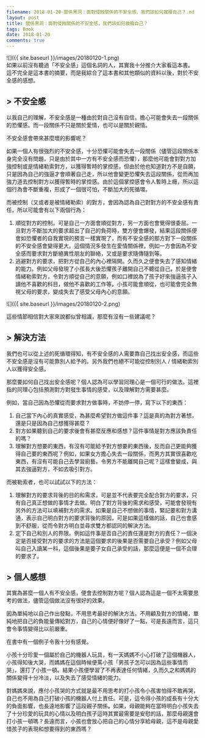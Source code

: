 ```yaml
---
filename: 2018-01-20-關係黑洞：面對侵蝕關係的不安全感，我們該如何救贖自己？.md
layout: post
title: 關係黑洞：面對侵蝕關係的不安全感，我們該如何救贖自己？
tags: Book
date: 2018-01-20
comments: true
---
```


![]({{ site.baseurl }}/images/20180120-1.png)  
如果以前沒有聽過「不安全感」這個名詞的人，其實我十分推介大家看這本書。  
這不完全是這本書的摘要，而是我綜合了這本書和其他類似的資料以後，對於不安全感的感想。

## > 不安全感

以我自己的理解，不安全感是一種由於對自己沒有自信，擔心可能會失去一段關係的恐懼感。而一段關係不只是關於愛情，也可以是關於親情。

不安全感會帶來甚麼壞的影響呢？

如果一個人有很強烈的不安全感，十分恐懼可能會失去一段關係（儘管這段關係本身完全沒有問題，只是由於其中一方有不安全感而恐懼），那麼他可能會對對方加強控制或是情緒勒索對方，以獲得暫時的掌控感，但由於他也知道對方不是自願，只是因為自己的強逼才會順著自己走，所以他會變更恐懼失去這段關係，從而再加強力道去控制對方以獲得暫時的掌控感。由於這個掌控感會令人暫時上癮，所以這個行為會不斷重複，形成了一個很可怕，不斷加大的死循環。

而被控制（又或者是被情緒勒索）的對方，會因為認為自己對對方的不安全感有責任，所以可能會有以下兩個行為：
1. 順從對方的控制。可是自己一方面會順從對方，另一方面也會覺得很委屈。一旦對方不斷加大的要求超出了自己的負荷時，雙方便會爆發，結果這段關係便會如恐懼者的自我實現的預言一樣實現了，而有不安全感的那方對下一段關係的不安全感會變得更大。這個情況多發生在愛情關係裡，例如一方會因為不安全感而要求對方斷絕異性朋友的聯絡，又或是要求隨傳隨到等。
2. 逃避對方的要求，把對方從自己的內心裡隔開。久而久之便會失去了感知情緒的能力。例如父母發現了小孩長大後恐懼孩子離開自己不聽從自己，於是便會情緒勒索對方，令對方順從自己的意願，例如口裡說為了孩子好來強逼孩子入讀他不喜歡的科目，做他不喜歡的工作等。小孩可能會順從，也可能會完全無視父母的要求，變成失去了感受父母內心的意願。

![]({{ site.baseurl }}/images/20180120-2.png)

這些情節相信對大家來說都似曾相識，那麼有沒有一些建議呢？

## > 解決方法

我們也可以從上述的死循環得知，有不安全感的人需要靠自己找出安全感，而這些不安全感是沒有可能靠別人給予的。另外我們也絕不可能從控制別人 / 情緒勒索別人以獲得安全感。

那麼要如何自己找出安全感呢？個人認為可以學習同理心是一個可行的做法。這裡指的同理心包括預測對方對發生事情的感受，以及理解對方需要甚麼。

例如，當自己因為恐懼從而要求對方做事時，不妨停一停，寫下以下的東西：

1. 自己當下內心的真實感受，為甚麼希望對方做這件事？這是真的為對方著想，還是只是因為自己想獲得甚麼？
2. 對方如果聽到自己的要求後會有甚麼反應和感想？這件事情是對方應該負責任的嗎？
3. 理解對方想要的東西，有沒有可能給予對方想要的東西後，反而自己更能夠獲得自己要的東西呢？例如，如果女方擔心失去一段關係，而男方其實很喜歡吃東西，有沒有可能自己去學習廚藝，令男方不能離開自己呢？這樣會變成，與其去強逼對方，不如去吸引對方。

而被勒索者，也可以試試以下的方法：

1. 理解對方的要求背後的目的和需求，可是並不代表要完全配合對方的要求，只有自己真正想做的事情才去做。明白了對方背後的需求和感受，可能會發現有另外的方法可以填補對方的需求。如果是自己不想做的事情，緊記要和對方溝通，表示自己明白對方的要求背後的原因，可是如果這樣做的話，自己也會感到不舒服，從而令對方明白並尋求雙方都認同的解決方法。
2. 定下自己和別人的界限。例如這件事是否自己的責任還是對方的責任？一個決定是否接受對方的要求的方法是這個要求的後果是否需要自己承受？例如父母叫自己入讀某一科，這個後果是要子女自己承受的話，那麼這便是一個不合理的要求了。

## > 個人感想

其實為甚麼一個人有不安全感，便會去控制對方呢？個人認為這是一個不太需要思考的做法，儘管這個做法沒有很好的效果。

因為單純地以自己作出發點，不用思考最好的解決方法，不用顧及對方的情緒，單純地把自己的負能量傳給對方，自己的心情便好像好了一點，可是長遠而言，這只會令事情變得比以前嚴重。

在書中有一個例子令我十分有感覺。

小孩十分珍愛一個屬於自己的機器人玩具，有一天媽媽不小心打破了這個機器人，小孩得知後大哭，而媽媽在這個時候便罵小孩「男孩子怎可以因為這些事情而哭」，還打了小孩一頓。結果小孩便學習了不再表達任何情緒，久而久之和媽媽的關係變得十分冷淡，以及失去了感受情緒的能力。

對媽媽來說，應付小孩哭的方式就是最不用思考的打小孩令小孩害怕得不敢再哭，自己也不用為自己打破小孩的機器人付上責任。可是，這令得小孩的成長有十分大的負面影響，也長遠地影響了這段親子關係。如果，母親能夠在當時明白小孩失去了十分珍愛的玩具的心情以及明白孩子這時其實最需要是安慰的話，那麼母親還會打小孩一頓嗎？長遠而言，小孩也會放心把自己的心情分享給母親，這不是母親愛惜孩子的表現和想要得到的東西嗎？
